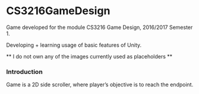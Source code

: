 # CS3216GameDesign

Game developed for the module CS3216 Game Design, 2016/2017 Semester 1.

Developing + learning usage of basic features of Unity.

** I do not own any of the images currently used as placeholders **


### Introduction

Game is a 2D side scroller, where player’s objective is to reach the endpoint.
